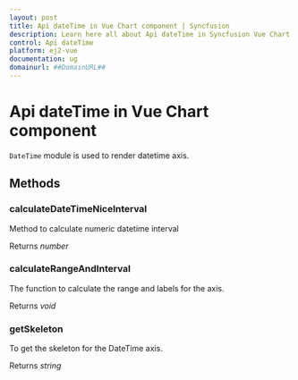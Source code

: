 ```yaml
---
layout: post
title: Api dateTime in Vue Chart component | Syncfusion
description: Learn here all about Api dateTime in Syncfusion Vue Chart component of Syncfusion Essential JS 2 and more.
control: Api dateTime 
platform: ej2-vue
documentation: ug
domainurl: ##DomainURL##
---
```


# Api dateTime in Vue Chart component

`DateTime` module is used to render datetime axis.

## Methods

### calculateDateTimeNiceInterval

Method to calculate numeric datetime interval

Returns *number*

### calculateRangeAndInterval

The function to calculate the range and labels for the axis.

Returns *void*

### getSkeleton

To get the skeleton for the DateTime axis.

Returns *string*
